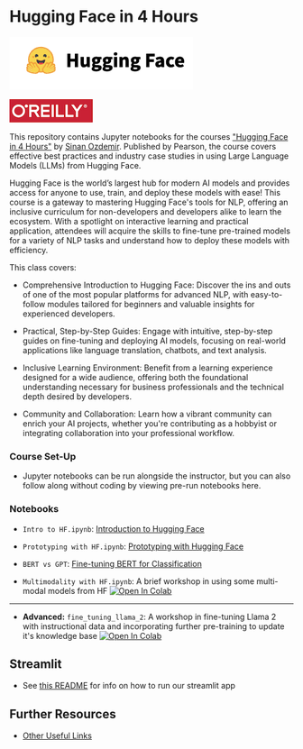 # Hugging Face in 4 Hours

![HF](images/hf.png)

![O'Reilly](images/oreilly.png)


This repository contains Jupyter notebooks for the courses ["Hugging Face in 4 Hours"](https://learning.oreilly.com/live-events/hugging-face-in-4-hours/0790145056533/0790145056525/) by [Sinan Ozdemir](https://sinanozdemir.ai). Published by Pearson, the course covers effective best practices and industry case studies in using Large Language Models (LLMs) from Hugging Face.

Hugging Face is the world’s largest hub for modern AI models and provides access for anyone to use, train, and deploy these models with ease! This course is a gateway to mastering Hugging Face's tools for NLP, offering an inclusive curriculum for non-developers and developers alike to learn the ecosystem. With a spotlight on interactive learning and practical application, attendees will acquire the skills to fine-tune pre-trained models for a variety of NLP tasks and understand how to deploy these models with efficiency.


This class covers:

- Comprehensive Introduction to Hugging Face: Discover the ins and outs of one of the most popular platforms for advanced NLP, with easy-to-follow modules tailored for beginners and valuable insights for experienced developers.

- Practical, Step-by-Step Guides: Engage with intuitive, step-by-step guides on fine-tuning and deploying AI models, focusing on real-world applications like language translation, chatbots, and text analysis.

- Inclusive Learning Environment: Benefit from a learning experience designed for a wide audience, offering both the foundational understanding necessary for business professionals and the technical depth desired by developers.

- Community and Collaboration: Learn how a vibrant community can enrich your AI projects, whether you're contributing as a hobbyist or integrating collaboration into your professional workflow.

### Course Set-Up

- Jupyter notebooks can be run alongside the instructor, but you can also follow along without coding by viewing pre-run notebooks here.

### Notebooks

- `Intro to HF.ipynb`: [Introduction to Hugging Face](notebooks/Intro%20to%20HF.ipynb)
- `Prototyping with HF.ipynb`: [Prototyping with Hugging Face](notebooks/Prototyping%20with%20HF.ipynb)

- `BERT vs GPT`: [Fine-tuning BERT for Classification](notebooks/BERT%20vs%20GPT.ipynb)

- `Multimodality with HF.ipynb`: A brief workshop in using some multi-modal models from HF
[![Open In Colab](https://colab.research.google.com/assets/colab-badge.svg)](https://colab.research.google.com/drive/1xKmvmZisN-QoNzm4JXnJ4VEWvp1GfLCq?usp=sharing)

---

- **Advanced:** `fine_tuning_llama_2`: A workshop in fine-tuning Llama 2 with instructional data and incorporating further pre-training to update it's knowledge base
[![Open In Colab](https://colab.research.google.com/assets/colab-badge.svg)](https://colab.research.google.com/drive/1zYSzDuYFa_cbRlti3scUjfmvradK8Sf4?usp=sharing)


## Streamlit

- See [this README](streamlit/chat/README.md) for info on how to run our streamlit app


## Further Resources

- [Other Useful Links](https://learning.oreilly.com/playlists/2953f6c7-0e13-49ac-88e2-b951e11388de/)
